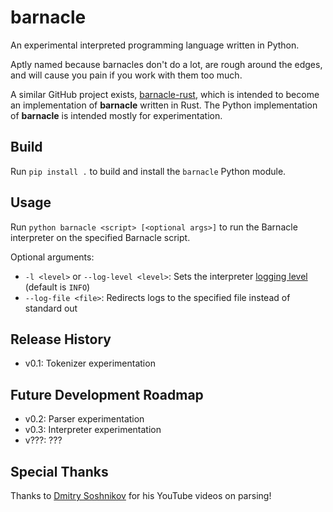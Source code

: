 # barnacle
An experimental interpreted programming language written in Python.

Aptly named because barnacles don't do a lot, are rough around the edges, and will cause you pain if you work with them too much.

A similar GitHub project exists, [barnacle-rust](https://github.com/psysrc/barnacle-rust), which is intended to become an implementation of **barnacle** written in Rust.
The Python implementation of **barnacle** is intended mostly for experimentation.

## Build

Run `pip install .` to build and install the `barnacle` Python module.

## Usage

Run `python barnacle <script> [<optional args>]` to run the Barnacle interpreter on the specified Barnacle script.

Optional arguments:
- `-l <level>` or `--log-level <level>`: Sets the interpreter [logging level](https://docs.python.org/3/library/logging.html#logging-levels) (default is `INFO`)
- `--log-file <file>`: Redirects logs to the specified file instead of standard out

## Release History
- v0.1: Tokenizer experimentation

## Future Development Roadmap
- v0.2: Parser experimentation
- v0.3: Interpreter experimentation
- v???: ???

## Special Thanks
Thanks to [Dmitry Soshnikov](https://www.youtube.com/c/DmitrySoshnikov-education) for his YouTube videos on parsing!
